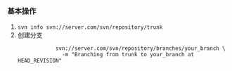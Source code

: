 ### 基本操作
1. `svn info svn://server.com/svn/repository/trunk`
2. 创建分支
    ```svn cp svn://server.com/svn/repository/trunk \
                svn://server.com/svn/repository/branches/your_branch \
                  -m "Branching from trunk to your_branch at HEAD_REVISION"
      ```